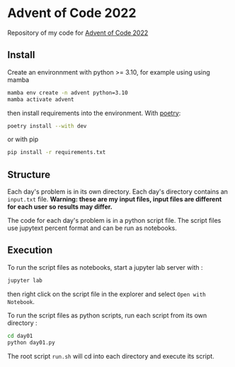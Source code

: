 # Advent of Code 2022

Repository of my code for [Advent of Code 2022](https://adventofcode.com/2022)

## Install

Create an environnment with python >= 3.10, for example using using mamba

```bash
mamba env create -n advent python=3.10
mamba activate advent
```

then install requirements into the environment. With [poetry](https://python-poetry.org/):

```bash
poetry install --with dev
```

or with pip

```bash
pip install -r requirements.txt
```

## Structure

Each day's problem is in its own directory. Each day's directory contains an `input.txt` file.
**Warning: these are my input files, input files are different for each user so results may differ.**

The code for each day's problem is in a python script file. The script files use jupytext percent format and can be run as notebooks.

## Execution

To run the script files as notebooks, start a jupyter lab server with :

```bash
jupyter lab
```

then right click on the script file in the explorer and select `Open with Notebook`.

To run the script files as python scripts, run each script from its own directory :

```bash
cd day01
python day01.py
```

The root script `run.sh` will cd into each directory and execute its script.
